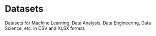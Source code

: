 # Datasets
Datasets for Machine Learning, Data Analysis, Data Engineering, Data Science, etc. in CSV and XLSX format.
